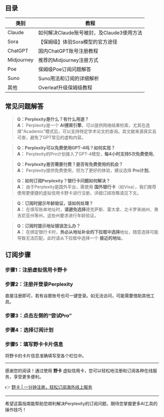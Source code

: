 ## 目录

| **类别**   | **教程**   |
|------------|------------|
| Claude     | 如何解决Claude账号被封，及Claude3使用方法 |
| Sora       | 【保姆级】体验Sora模型的官方途径 |
| ChatGPT    | 国内ChatGPT账号注册教程 |
| Midjourney | 推荐的Midjourney注册方式 |
| Poe        | 保姆级Poe订阅问题解答 |
| Suno       | Suno用法和订阅的详细解析 |
| 其他       | Overleaf升级保姆级教程 |

## 常见问题解答

> **Q：Perplexity是什么？有什么用途？**  
> **A：** Perplexity是一个 **AI搜索引擎**，可以提供网络结果检索，尤其在选择“Academic”模式后，可以支持特定学术论文的查询。其文献来源真实且可查，避免了GPT常见的虚构内容。

> **Q：Perplexity可以免费使用GPT-4吗？如何实现？**  
> **A：** Perplexity的Pro计划接入了GPT-4模型，**每4小时支持5次免费使用**。

> **Q：Perplexity是否需要付费？是否有免费使用的机会？**  
> **A：** Perplexity提供免费使用，但为了更好的体验，建议选择 **Pro计划**。

> **Q：如何订阅Perplexity？银行卡问题如何解决？**  
> **A：** 由于Perplexity是国外平台，需使用 **国外银行卡**（如Visa），我们推荐使用更便捷的虚拟信用卡野卡进行注册，详细订阅攻略请见下文。

> **Q：订阅时提示年龄验证，该如何处理？**  
> **A：** 在填写账单地址时，**请避免选择**德克萨斯、蒙大拿、北卡罗来纳州、弗吉尼亚州等州，这些州要求进行年龄验证。

> **Q：订阅时提示地址错误怎么办？**  
> **A：** 在绑定银行卡时，**务必从地址补全的下拉框中选择**地址，随意选择可能导致无法匹配，此时请从下拉框中选择一个 **接近的地址**。

## 订阅步骤

### 步骤1：注册虚拟信用卡野卡

### 步骤2：注册并登录Perplexity
直接注册即可，若有谷歌账号也可一键登录。如无法访问，可能需要借助其他工具。

### 步骤3：点击左侧的“尝试Pro”

### 步骤4：选择订阅计划

### 步骤5：填写野卡卡片信息
将野卡的卡片信息准确填写至各个栏位中。

---

感谢您的阅读！通过使用 **野卡** 虚拟信用卡，您可以轻松地注册和订阅各种在线服务，享受更多便利。

👉 [野卡 | 一分钟注册，轻松订阅海外线上服务](https://bit.ly/bewildcard)

---

希望这篇指南能帮助您顺利解决Perplexity的订阅问题，期待您掌握更多AI工具的操作技巧！